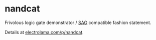 # nandcat

Frivolous logic gate demonstrator / [SAO](https://hackaday.com/2019/03/20/introducing-the-shitty-add-on-v1-69bis-standard/) compatible fashion statement.

Details at [electrolama.com/p/nandcat](https://electrolama.com/p/nandcat/).
